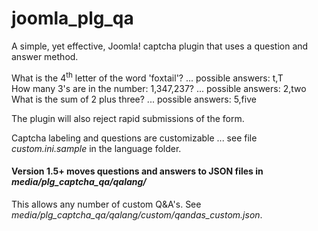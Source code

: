 # joomla_plg_qa
A simple, yet effective, Joomla! captcha plugin that uses a question and answer method.  

What is the 4<sup>th</sup> letter of the word 'foxtail'? ... possible answers: t,T  
How many 3's are in the number: 1,347,237? ... possible answers: 2,two  
What is the sum of 2 plus three? ... possible answers: 5,five  

The plugin will also reject rapid submissions of the form.  

Captcha labeling and questions are customizable ... see file <em>custom.ini.sample</em> in the language folder.

#### Version 1.5+ moves questions and answers to JSON files in <em>media/plg_captcha_qa/qalang/</em>
This allows any number of custom Q&A's. See <em>media/plg_captcha_qa/qalang/custom/qandas_custom.json</em>.
